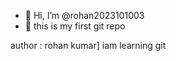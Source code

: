 - 👋 Hi, I’m @rohan2023101003
- 👀 this is my first git repo

<!---
rohan2023101003/rohan2023101003 is a ✨ special ✨ repository because its `README.md` (this file) appears on your GitHub profile.
You can click the Preview link to take a look at your changes.
--->
author : rohan kumar]
iam learning git
